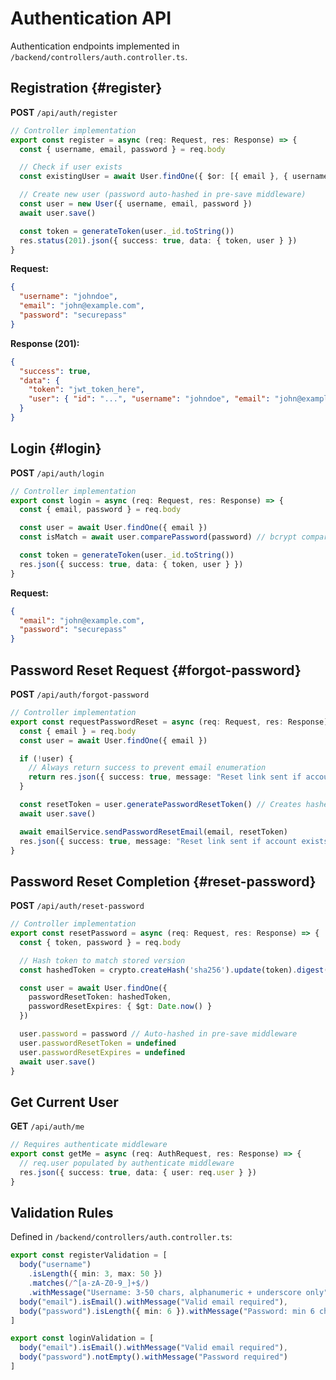 # Authentication API

Authentication endpoints implemented in `/backend/controllers/auth.controller.ts`.

## Registration {#register}

**POST** `/api/auth/register`

```typescript
// Controller implementation
export const register = async (req: Request, res: Response) => {
  const { username, email, password } = req.body

  // Check if user exists
  const existingUser = await User.findOne({ $or: [{ email }, { username }] })

  // Create new user (password auto-hashed in pre-save middleware)
  const user = new User({ username, email, password })
  await user.save()

  const token = generateToken(user._id.toString())
  res.status(201).json({ success: true, data: { token, user } })
}
```

**Request:**
```json
{
  "username": "johndoe",
  "email": "john@example.com",
  "password": "securepass"
}
```

**Response (201):**
```json
{
  "success": true,
  "data": {
    "token": "jwt_token_here",
    "user": { "id": "...", "username": "johndoe", "email": "john@example.com" }
  }
}
```

## Login {#login}

**POST** `/api/auth/login`

```typescript
// Controller implementation
export const login = async (req: Request, res: Response) => {
  const { email, password } = req.body

  const user = await User.findOne({ email })
  const isMatch = await user.comparePassword(password) // bcrypt comparison

  const token = generateToken(user._id.toString())
  res.json({ success: true, data: { token, user } })
}
```

**Request:**
```json
{
  "email": "john@example.com",
  "password": "securepass"
}
```

## Password Reset Request {#forgot-password}

**POST** `/api/auth/forgot-password`

```typescript
// Controller implementation
export const requestPasswordReset = async (req: Request, res: Response) => {
  const { email } = req.body
  const user = await User.findOne({ email })

  if (!user) {
    // Always return success to prevent email enumeration
    return res.json({ success: true, message: "Reset link sent if account exists" })
  }

  const resetToken = user.generatePasswordResetToken() // Creates hashed token + expiry
  await user.save()

  await emailService.sendPasswordResetEmail(email, resetToken)
  res.json({ success: true, message: "Reset link sent if account exists" })
}
```

## Password Reset Completion {#reset-password}

**POST** `/api/auth/reset-password`

```typescript
// Controller implementation
export const resetPassword = async (req: Request, res: Response) => {
  const { token, password } = req.body

  // Hash token to match stored version
  const hashedToken = crypto.createHash('sha256').update(token).digest('hex')

  const user = await User.findOne({
    passwordResetToken: hashedToken,
    passwordResetExpires: { $gt: Date.now() }
  })

  user.password = password // Auto-hashed in pre-save middleware
  user.passwordResetToken = undefined
  user.passwordResetExpires = undefined
  await user.save()
}
```

## Get Current User

**GET** `/api/auth/me`

```typescript
// Requires authenticate middleware
export const getMe = async (req: AuthRequest, res: Response) => {
  // req.user populated by authenticate middleware
  res.json({ success: true, data: { user: req.user } })
}
```

## Validation Rules

Defined in `/backend/controllers/auth.controller.ts`:

```typescript
export const registerValidation = [
  body("username")
    .isLength({ min: 3, max: 50 })
    .matches(/^[a-zA-Z0-9_]+$/)
    .withMessage("Username: 3-50 chars, alphanumeric + underscore only"),
  body("email").isEmail().withMessage("Valid email required"),
  body("password").isLength({ min: 6 }).withMessage("Password: min 6 chars")
]

export const loginValidation = [
  body("email").isEmail().withMessage("Valid email required"),
  body("password").notEmpty().withMessage("Password required")
]
```
